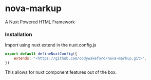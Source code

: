 # nova-markup

A Nuxt Powered HTML Framework

### Installation

Import using nuxt extend in the nuxt.config.js

```js
export default defineNuxtConfig({
    extends: "<https://github.com/codywakeford/nova-markup.git>",
})
```

This allows for nuxt component features out of the box.
